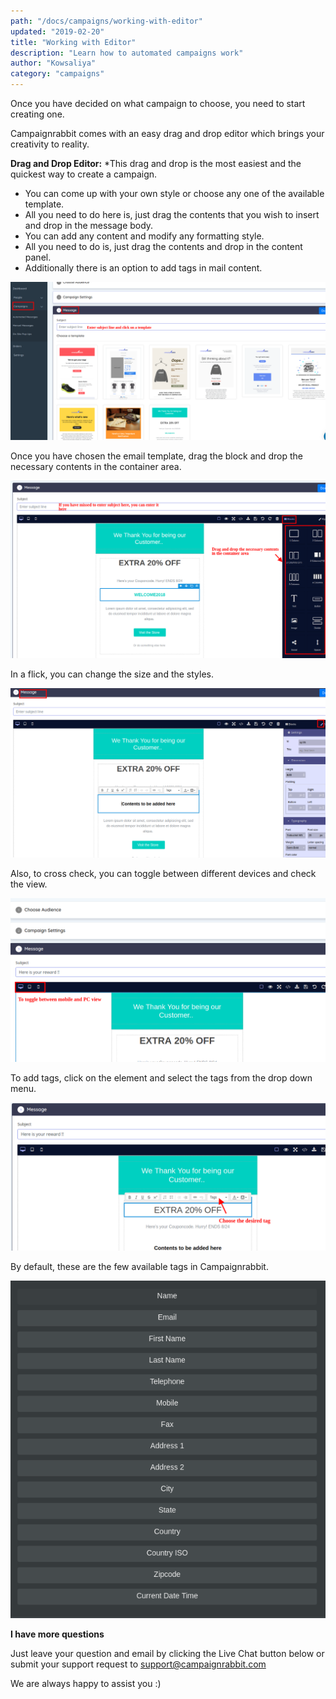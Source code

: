 ```yaml
---
path: "/docs/campaigns/working-with-editor"
updated: "2019-02-20"
title: "Working with Editor"
description: "Learn how to automated campaigns work"
author: "Kowsaliya"
category: "campaigns"
---
```

Once you have decided on what <link-text url="https://www.campaignrabbit.com/docs/campaigns/how-campaigns-work/" rel="noopener">campaign</link-text> to choose, you need to start creating one.

Campaignrabbit comes with an easy drag and drop editor which brings your creativity to reality.

**Drag and Drop Editor:**
*This drag and drop is the most easiest and the quickest way to create a campaign.
* You can come up with your own style or choose any one of the available template.
* All you need to do here is, just drag the contents that you wish to insert and drop in the message body.
* You can add any content and modify any formatting style.
* All you need to do is, just drag the contents and drop in the content panel.
* Additionally there is an option to add tags in mail content.

![Editor](https://raw.githubusercontent.com/campaignrabbit/cr-media/master/images/docs/campaigns/editor.png)

Once you have chosen the email template, drag the block and drop the necessary contents in the container area.

![container_area](https://raw.githubusercontent.com/campaignrabbit/cr-media/master/images/docs/campaigns/containerarea.png)

In a flick, you can change the size and the styles.

![style](https://raw.githubusercontent.com/campaignrabbit/cr-media/master/images/docs/campaigns/style.png)

Also, to cross check, you can toggle between different devices and check the view.

![toggle](https://raw.githubusercontent.com/campaignrabbit/cr-media/master/images/docs/campaigns/togglescreen.png)

To add tags, click on the element and select the tags from the drop down menu.

![tags](https://raw.githubusercontent.com/campaignrabbit/cr-media/master/images/docs/campaigns/tag.png)

By default, these are the few available tags in Campaignrabbit.

![toggle](https://raw.githubusercontent.com/campaignrabbit/cr-media/master/images/docs/campaigns/original-1.png)

**I have more questions**

Just leave your question and email by clicking the Live Chat button below or submit your support request to <support@campaignrabbit.com>

We are always happy to assist you :)
